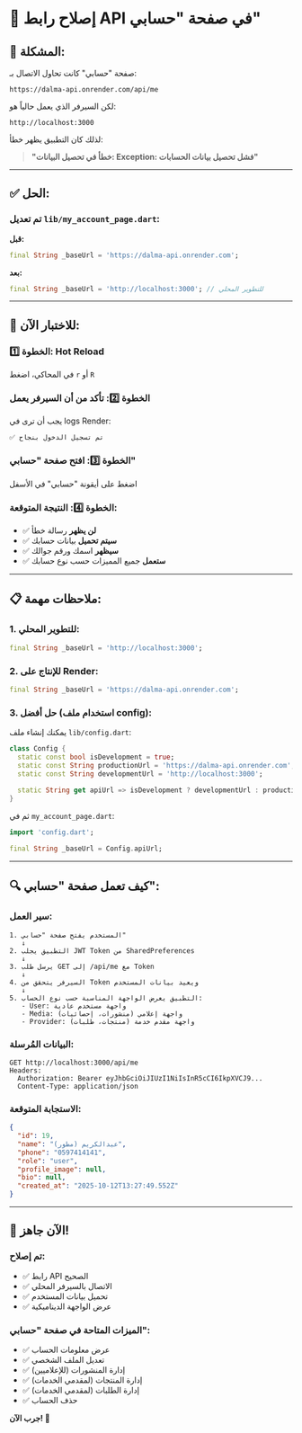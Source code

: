 # 🔧 إصلاح رابط API في صفحة "حسابي"

## 🎯 المشكلة:
صفحة "حسابي" كانت تحاول الاتصال بـ:
```
https://dalma-api.onrender.com/api/me
```

لكن السيرفر الذي يعمل حالياً هو:
```
http://localhost:3000
```

لذلك كان التطبيق يظهر خطأ:
> **"خطأ في تحصيل البيانات: Exception: فشل تحصيل بيانات الحسابات"**

---

## ✅ الحل:

### تم تعديل `lib/my_account_page.dart`:

**قبل:**
```dart
final String _baseUrl = 'https://dalma-api.onrender.com';
```

**بعد:**
```dart
final String _baseUrl = 'http://localhost:3000'; // للتطوير المحلي
```

---

## 🚀 للاختبار الآن:

### الخطوة 1️⃣: Hot Reload
في المحاكي، اضغط `r` أو `R`

### الخطوة 2️⃣: تأكد من أن السيرفر يعمل
يجب أن ترى في logs Render:
```
✅ تم تسجيل الدخول بنجاح
```

### الخطوة 3️⃣: افتح صفحة "حسابي"
اضغط على أيقونة "حسابي" في الأسفل

### الخطوة 4️⃣: النتيجة المتوقعة:
- ✅ **لن يظهر** رسالة خطأ
- ✅ **سيتم تحميل** بيانات حسابك
- ✅ **سيظهر** اسمك ورقم جوالك
- ✅ **ستعمل** جميع المميزات حسب نوع حسابك

---

## 📋 ملاحظات مهمة:

### 1. للتطوير المحلي:
```dart
final String _baseUrl = 'http://localhost:3000';
```

### 2. للإنتاج على Render:
```dart
final String _baseUrl = 'https://dalma-api.onrender.com';
```

### 3. حل أفضل (استخدام ملف config):
يمكنك إنشاء ملف `lib/config.dart`:
```dart
class Config {
  static const bool isDevelopment = true;
  static const String productionUrl = 'https://dalma-api.onrender.com';
  static const String developmentUrl = 'http://localhost:3000';
  
  static String get apiUrl => isDevelopment ? developmentUrl : productionUrl;
}
```

ثم في `my_account_page.dart`:
```dart
import 'config.dart';

final String _baseUrl = Config.apiUrl;
```

---

## 🔍 كيف تعمل صفحة "حسابي":

### سير العمل:
```
1. المستخدم يفتح صفحة "حسابي"
   ↓
2. التطبيق يجلب JWT Token من SharedPreferences
   ↓
3. يرسل طلب GET إلى /api/me مع Token
   ↓
4. السيرفر يتحقق من Token ويعيد بيانات المستخدم
   ↓
5. التطبيق يعرض الواجهة المناسبة حسب نوع الحساب:
   - User: واجهة مستخدم عادية
   - Media: واجهة إعلامي (منشورات، إحصائيات)
   - Provider: واجهة مقدم خدمة (منتجات، طلبات)
```

### البيانات المُرسلة:
```http
GET http://localhost:3000/api/me
Headers:
  Authorization: Bearer eyJhbGciOiJIUzI1NiIsInR5cCI6IkpXVCJ9...
  Content-Type: application/json
```

### الاستجابة المتوقعة:
```json
{
  "id": 19,
  "name": "عبدالكريم (مطور)",
  "phone": "0597414141",
  "role": "user",
  "profile_image": null,
  "bio": null,
  "created_at": "2025-10-12T13:27:49.552Z"
}
```

---

## 🎊 الآن جاهز!

### تم إصلاح:
- ✅ رابط API الصحيح
- ✅ الاتصال بالسيرفر المحلي
- ✅ تحميل بيانات المستخدم
- ✅ عرض الواجهة الديناميكية

### الميزات المتاحة في صفحة "حسابي":
- ✅ عرض معلومات الحساب
- ✅ تعديل الملف الشخصي
- ✅ إدارة المنشورات (للإعلاميين)
- ✅ إدارة المنتجات (لمقدمي الخدمات)
- ✅ إدارة الطلبات (لمقدمي الخدمات)
- ✅ حذف الحساب

**جرب الآن! 🚀**


